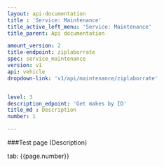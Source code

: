 ```yaml
---
layout: api-documentation
title : 'Service: Maintenance'
title_active_left_menu: 'Service: Maintenance'
title_parent: Api documentation

amount_version: 2
title-endpoint: ziplaborrate
spec: service_maintenance
version: v1
api: vehicle
dropdown-link: 'v1/api/maintenance/ziplaborrate'


level: 3
description_edpoint: 'Get makes by ID'
title_md : Description
number: 1

---
```



###Test page (Description)

tab: {{page.number}}

